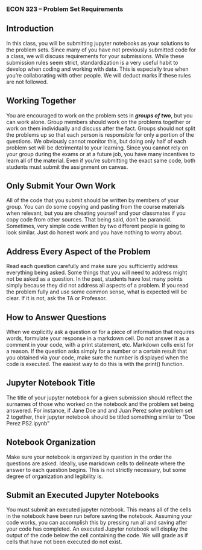 ### ECON 323 – Problem Set Requirements
## Introduction
In this class, you will be submitting jupyter notebooks as your solutions to the
problem sets. Since many of you have not previously submitted code for a class,
we will discuss requirements for your submissions. While these submission rules
seem strict, standardization is a very useful habit to develop when coding and
working with data. This is especially true when you’re collaborating with other
people. We will deduct marks if these rules are not followed.
## Working Together
You are encouraged to work on the problem sets in ***groups of two***, but you can
work alone. Group members should work on the problems together or work
on them individually and discuss after the fact. Groups should not split the
problems up so that each person is responsible for only a portion of the questions.
We obviously cannot monitor this, but doing only half of each problem set will
be detrimental to your learning. Since you cannot rely on your group during the
exams or at a future job, you have many incentives to learn all of the material.
Even if you’re submitting the exact same code, both students must submit the
assignment on canvas.
## Only Submit Your Own Work
All of the code that you submit should be written by members of your group.
You can do some copying and pasting from the course materials when relevant,
but you are cheating yourself and your classmates if you copy code from other
sources. That being said, don’t be paranoid. Sometimes, very simple code
written by two different people is going to look similar. Just do honest work
and you have nothing to worry about.
## Address Every Aspect of the Problem
Read each question carefully and make sure you sufficiently address everything
being asked. Some things that you will need to address might not be asked as
a question. In the past, students have lost many points simply because they
did not address all aspects of a problem. If you read the problem fully and use
some common sense, what is expected will be clear. If it is not, ask the TA or
Professor.
## How to Answer Questions
When we explicitly ask a question or for a piece of information that requires
words, formulate your response in a markdown cell. Do not answer it as a
comment in your code, with a print statement, etc. Markdown cells exist for a
reason. If the question asks simply for a number or a certain result that you
obtained via your code, make sure the number is displayed when the code is
executed. The easiest way to do this is with the print() function.
## Jupyter Notebook Title
The title of your jupyter notebook for a given submission should reflect the surnames of those who worked on the notebook and the problem set being answered.
For instance, if Jane Doe and and Juan Perez solve problem set 2 together, their
jupyter notebook should be titled something similar to ”Doe Perez PS2.ipynb”
## Notebook Organization
Make sure your notebook is organized by question in the order the questions
are asked. Ideally, use markdown cells to delineate where the answer to each
question begins. This is not strictly necessary, but some degree of organization
and legibility is.
## Submit an Executed Jupyter Notebooks
You must submit an executed jupyter notebook. This means all of the cells in
the notebook have been run before saving the notebook. Assuming your code
works, you can accomplish this by pressing run all and saving after your code
has completed. An executed Jupyter notebook will display the output of the
code below the cell containing the code. We will grade as if cells that have not
been executed do not exist.

